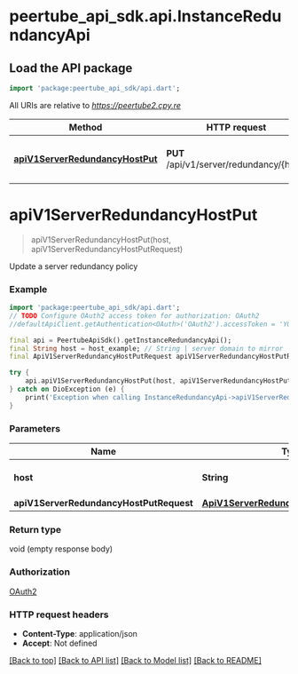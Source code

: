 # peertube_api_sdk.api.InstanceRedundancyApi

## Load the API package
```dart
import 'package:peertube_api_sdk/api.dart';
```

All URIs are relative to *https://peertube2.cpy.re*

Method | HTTP request | Description
------------- | ------------- | -------------
[**apiV1ServerRedundancyHostPut**](InstanceRedundancyApi.md#apiv1serverredundancyhostput) | **PUT** /api/v1/server/redundancy/{host} | Update a server redundancy policy


# **apiV1ServerRedundancyHostPut**
> apiV1ServerRedundancyHostPut(host, apiV1ServerRedundancyHostPutRequest)

Update a server redundancy policy

### Example
```dart
import 'package:peertube_api_sdk/api.dart';
// TODO Configure OAuth2 access token for authorization: OAuth2
//defaultApiClient.getAuthentication<OAuth>('OAuth2').accessToken = 'YOUR_ACCESS_TOKEN';

final api = PeertubeApiSdk().getInstanceRedundancyApi();
final String host = host_example; // String | server domain to mirror
final ApiV1ServerRedundancyHostPutRequest apiV1ServerRedundancyHostPutRequest = ; // ApiV1ServerRedundancyHostPutRequest | 

try {
    api.apiV1ServerRedundancyHostPut(host, apiV1ServerRedundancyHostPutRequest);
} catch on DioException (e) {
    print('Exception when calling InstanceRedundancyApi->apiV1ServerRedundancyHostPut: $e\n');
}
```

### Parameters

Name | Type | Description  | Notes
------------- | ------------- | ------------- | -------------
 **host** | **String**| server domain to mirror | 
 **apiV1ServerRedundancyHostPutRequest** | [**ApiV1ServerRedundancyHostPutRequest**](ApiV1ServerRedundancyHostPutRequest.md)|  | [optional] 

### Return type

void (empty response body)

### Authorization

[OAuth2](../README.md#OAuth2)

### HTTP request headers

 - **Content-Type**: application/json
 - **Accept**: Not defined

[[Back to top]](#) [[Back to API list]](../README.md#documentation-for-api-endpoints) [[Back to Model list]](../README.md#documentation-for-models) [[Back to README]](../README.md)

